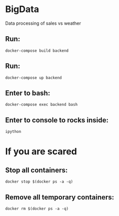 # BigData
Data processing of sales vs weather


## Run:
    docker-compose build backend

## Run:
    docker-compose up backend

## Enter to bash:
    docker-compose exec backend bash

## Enter to console to rocks inside:
    ipython

# If you are scared

## Stop all containers:
    docker stop $(docker ps -a -q)

## Remove all temporary containers:
    docker rm $(docker ps -a -q)